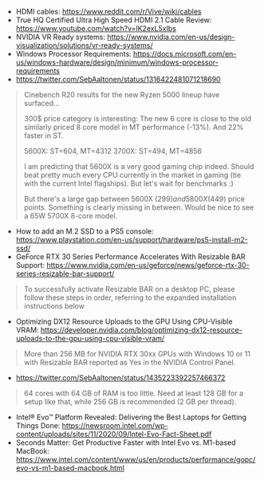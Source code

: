 * HDMI cables: https://www.reddit.com/r/Vive/wiki/cables
* True HQ Certified Ultra High Speed HDMI 2.1 Cable Review: https://www.youtube.com/watch?v=lK2exL5xIbs
* NVIDIA VR Ready systems: https://www.nvidia.com/en-us/design-visualization/solutions/vr-ready-systems/
* Windows Processor Requirements: https://docs.microsoft.com/en-us/windows-hardware/design/minimum/windows-processor-requirements
* https://twitter.com/SebAaltonen/status/1316422481071218690
> Cinebench R20 results for the new Ryzen 5000 lineup have surfaced...
> 
> 300$ price category is interesting: The new 6 core is close to the old similarly priced 8 core model in MT performance (-13%). And 22% faster in ST.
> 
> 5600X: ST=604, MT=4312
> 3700X: ST=494, MT=4856
> 
> I am predicting that 5600X is a very good gaming chip indeed. Should beat pretty much every CPU currently in the market in gaming (tie with the current Intel flagships). But let's wait for benchmarks :)
> 
> But there's a large gap between 5600X (299$) and 5800X (449$) price points. Something is clearly missing in between. Would be nice to see a 65W 5700X 8-core model.
* How to add an M.2 SSD to a PS5 console: https://www.playstation.com/en-us/support/hardware/ps5-install-m2-ssd/
* GeForce RTX 30 Series Performance Accelerates With Resizable BAR Support: https://www.nvidia.com/en-us/geforce/news/geforce-rtx-30-series-resizable-bar-support/
> To successfully activate Resizable BAR on a desktop PC, please follow these steps in order, referring to the expanded installation instructions below
* Optimizing DX12 Resource Uploads to the GPU Using CPU-Visible VRAM: https://developer.nvidia.com/blog/optimizing-dx12-resource-uploads-to-the-gpu-using-cpu-visible-vram/
> More than 256 MB for NVIDIA RTX 30xx GPUs with Windows 10 or 11 with Resizable BAR reported as Yes in the NVIDIA Control Panel.
* https://twitter.com/SebAaltonen/status/1435223392257466372
> 64 cores with 64 GB of RAM is too little. Need at least 128 GB for a setup like that, while 256 GB is recommended (2 GB per thread).
* Intel® Evo™ Platform Revealed: Delivering the Best Laptops for Getting Things Done: https://newsroom.intel.com/wp-content/uploads/sites/11/2020/09/Intel-Evo-Fact-Sheet.pdf
* Seconds Matter: Get Productive Faster with Intel Evo vs. M1-based MacBook: https://www.intel.com/content/www/us/en/products/performance/gopc/evo-vs-m1-based-macbook.html
